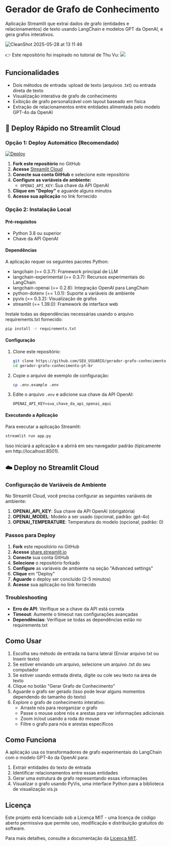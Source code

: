 # Gerador de Grafo de Conhecimento

Aplicação Streamlit que extrai dados de grafo (entidades e relacionamentos) de texto usando LangChain e modelos GPT da OpenAI, e gera grafos interativos.

![CleanShot 2025-05-28 at 13 11 46](https://github.com/user-attachments/assets/4fef9158-8dd8-432d-bb8a-b53953a82c6c)

👉 Este repositório foi inspirado no tutorial de Thu Vu:
[![](https://img.youtube.com/vi/O-T_6KOXML4/0.jpg)](https://www.youtube.com/watch?v=O-T_6KOXML4)

## Funcionalidades

- Dois métodos de entrada: upload de texto (arquivos .txt) ou entrada direta de texto
- Visualização interativa de grafo de conhecimento
- Exibição de grafo personalizável com layout baseado em física
- Extração de relacionamentos entre entidades alimentada pelo modelo GPT-4o da OpenAI

## 🚀 Deploy Rápido no Streamlit Cloud

### Opção 1: Deploy Automático (Recomendado)

[![Deploy](https://static.streamlit.io/badges/streamlit_badge_black_white.svg)](https://share.streamlit.io/deploy)

1. **Fork este repositório** no GitHub
2. **Acesse** [Streamlit Cloud](https://share.streamlit.io/)
3. **Conecte sua conta GitHub** e selecione este repositório
4. **Configure as variáveis de ambiente:**
   - `OPENAI_API_KEY`: Sua chave da API OpenAI
5. **Clique em "Deploy"** e aguarde alguns minutos
6. **Acesse sua aplicação** no link fornecido

### Opção 2: Instalação Local

#### Pré-requisitos

- Python 3.8 ou superior
- Chave da API OpenAI

#### Dependências

A aplicação requer os seguintes pacotes Python:

- langchain (== 0.3.7): Framework principal de LLM
- langchain-experimental (== 0.3.7): Recursos experimentais do LangChain
- langchain-openai (== 0.2.8): Integração OpenAI para LangChain
- python-dotenv (== 1.0.1): Suporte a variáveis de ambiente
- pyvis (== 0.3.2): Visualização de grafos
- streamlit (== 1.39.0): Framework de interface web

Instale todas as dependências necessárias usando o arquivo requirements.txt fornecido:

```bash
pip install -r requirements.txt
```

#### Configuração

1. Clone este repositório:
   ```bash
   git clone https://github.com/SEU_USUARIO/gerador-grafo-conhecimento-pt-br.git
   cd gerador-grafo-conhecimento-pt-br
   ```

2. Copie o arquivo de exemplo de configuração:
   ```bash
   cp .env.example .env
   ```

3. Edite o arquivo `.env` e adicione sua chave da API OpenAI:
   ```
   OPENAI_API_KEY=sua_chave_da_api_openai_aqui
   ```

#### Executando a Aplicação

Para executar a aplicação Streamlit:

```bash
streamlit run app.py
```

Isso iniciará a aplicação e a abrirá em seu navegador padrão (tipicamente em http://localhost:8501).

## ☁️ Deploy no Streamlit Cloud

### Configuração de Variáveis de Ambiente

No Streamlit Cloud, você precisa configurar as seguintes variáveis de ambiente:

1. **OPENAI_API_KEY**: Sua chave da API OpenAI (obrigatória)
2. **OPENAI_MODEL**: Modelo a ser usado (opcional, padrão: gpt-4o)
3. **OPENAI_TEMPERATURE**: Temperatura do modelo (opcional, padrão: 0)

### Passos para Deploy

1. **Fork** este repositório no GitHub
2. **Acesse** [share.streamlit.io](https://share.streamlit.io/)
3. **Conecte** sua conta GitHub
4. **Selecione** o repositório forkado
5. **Configure** as variáveis de ambiente na seção "Advanced settings"
6. **Clique** em "Deploy"
7. **Aguarde** o deploy ser concluído (2-5 minutos)
8. **Acesse** sua aplicação no link fornecido

### Troubleshooting

- **Erro de API**: Verifique se a chave da API está correta
- **Timeout**: Aumente o timeout nas configurações avançadas
- **Dependências**: Verifique se todas as dependências estão no requirements.txt

## Como Usar

1. Escolha seu método de entrada na barra lateral (Enviar arquivo txt ou Inserir texto)
2. Se estiver enviando um arquivo, selecione um arquivo .txt do seu computador
3. Se estiver usando entrada direta, digite ou cole seu texto na área de texto
4. Clique no botão "Gerar Grafo de Conhecimento"
5. Aguarde o grafo ser gerado (isso pode levar alguns momentos dependendo do tamanho do texto)
6. Explore o grafo de conhecimento interativo:
   - Arraste nós para reorganizar o grafo
   - Passe o mouse sobre nós e arestas para ver informações adicionais
   - Zoom in/out usando a roda do mouse
   - Filtre o grafo para nós e arestas específicos

## Como Funciona

A aplicação usa os transformadores de grafo experimentais do LangChain com o modelo GPT-4o da OpenAI para:
1. Extrair entidades do texto de entrada
2. Identificar relacionamentos entre essas entidades
3. Gerar uma estrutura de grafo representando essas informações
4. Visualizar o grafo usando PyVis, uma interface Python para a biblioteca de visualização vis.js

## Licença

Este projeto está licenciado sob a Licença MIT - uma licença de código aberto permissiva que permite uso, modificação e distribuição gratuitos do software.

Para mais detalhes, consulte a documentação da [Licença MIT](https://opensource.org/licenses/MIT).
